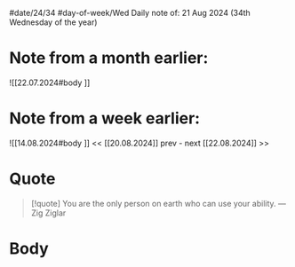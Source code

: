 
#date/24/34
#day-of-week/Wed
Daily note of: 21 Aug 2024 (34th Wednesday of the year)

# Note from a month earlier:
![[22.07.2024#body ]]

# Note from a week earlier:
![[14.08.2024#body ]]
 << [[20.08.2024]] prev - next [[22.08.2024]] >>
# Quote

> [!quote] You are the only person on earth who can use your ability.
> — Zig Ziglar
# Body

